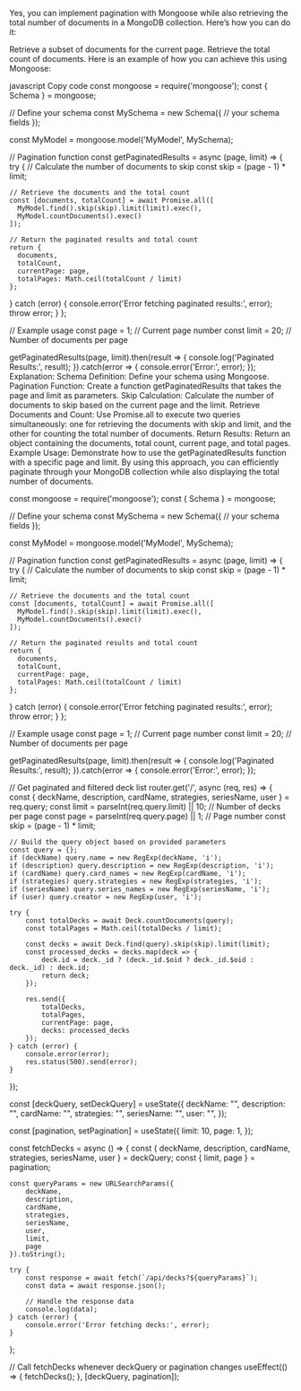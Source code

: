 
Yes, you can implement pagination with Mongoose while also retrieving the total number of documents in a MongoDB collection. Here’s how you can do it:

Retrieve a subset of documents for the current page.
Retrieve the total count of documents.
Here is an example of how you can achieve this using Mongoose:

javascript
Copy code
const mongoose = require('mongoose');
const { Schema } = mongoose;

// Define your schema
const MySchema = new Schema({
  // your schema fields
});

const MyModel = mongoose.model('MyModel', MySchema);

// Pagination function
const getPaginatedResults = async (page, limit) => {
  try {
    // Calculate the number of documents to skip
    const skip = (page - 1) * limit;

    // Retrieve the documents and the total count
    const [documents, totalCount] = await Promise.all([
      MyModel.find().skip(skip).limit(limit).exec(),
      MyModel.countDocuments().exec()
    ]);

    // Return the paginated results and total count
    return {
      documents,
      totalCount,
      currentPage: page,
      totalPages: Math.ceil(totalCount / limit)
    };
  } catch (error) {
    console.error('Error fetching paginated results:', error);
    throw error;
  }
};

// Example usage
const page = 1; // Current page number
const limit = 20; // Number of documents per page

getPaginatedResults(page, limit).then(result => {
  console.log('Paginated Results:', result);
}).catch(error => {
  console.error('Error:', error);
});
Explanation:
Schema Definition: Define your schema using Mongoose.
Pagination Function: Create a function getPaginatedResults that takes the page and limit as parameters.
Skip Calculation: Calculate the number of documents to skip based on the current page and the limit.
Retrieve Documents and Count: Use Promise.all to execute two queries simultaneously: one for retrieving the documents with skip and limit, and the other for counting the total number of documents.
Return Results: Return an object containing the documents, total count, current page, and total pages.
Example Usage: Demonstrate how to use the getPaginatedResults function with a specific page and limit.
By using this approach, you can efficiently paginate through your MongoDB collection while also displaying the total number of documents.










const mongoose = require('mongoose');
const { Schema } = mongoose;

// Define your schema
const MySchema = new Schema({
  // your schema fields
});

const MyModel = mongoose.model('MyModel', MySchema);

// Pagination function
const getPaginatedResults = async (page, limit) => {
  try {
    // Calculate the number of documents to skip
    const skip = (page - 1) * limit;

    // Retrieve the documents and the total count
    const [documents, totalCount] = await Promise.all([
      MyModel.find().skip(skip).limit(limit).exec(),
      MyModel.countDocuments().exec()
    ]);

    // Return the paginated results and total count
    return {
      documents,
      totalCount,
      currentPage: page,
      totalPages: Math.ceil(totalCount / limit)
    };
  } catch (error) {
    console.error('Error fetching paginated results:', error);
    throw error;
  }
};

// Example usage
const page = 1; // Current page number
const limit = 20; // Number of documents per page

getPaginatedResults(page, limit).then(result => {
  console.log('Paginated Results:', result);
}).catch(error => {
  console.error('Error:', error);
});






// Get paginated and filtered deck list
router.get('/', async (req, res) => {
    const { deckName, description, cardName, strategies, seriesName, user } = req.query;
    const limit = parseInt(req.query.limit) || 10; // Number of decks per page
    const page = parseInt(req.query.page) || 1; // Page number
    const skip = (page - 1) * limit;

    // Build the query object based on provided parameters
    const query = {};
    if (deckName) query.name = new RegExp(deckName, 'i');
    if (description) query.description = new RegExp(description, 'i');
    if (cardName) query.card_names = new RegExp(cardName, 'i');
    if (strategies) query.strategies = new RegExp(strategies, 'i');
    if (seriesName) query.series_names = new RegExp(seriesName, 'i');
    if (user) query.creator = new RegExp(user, 'i');

    try {
        const totalDecks = await Deck.countDocuments(query);
        const totalPages = Math.ceil(totalDecks / limit);

        const decks = await Deck.find(query).skip(skip).limit(limit);
        const processed_decks = decks.map(deck => {
            deck.id = deck._id ? (deck._id.$oid ? deck._id.$oid : deck._id) : deck.id;
            return deck;
        });

        res.send({
            totalDecks,
            totalPages,
            currentPage: page,
            decks: processed_decks
        });
    } catch (error) {
        console.error(error);
        res.status(500).send(error);
    }
});


const [deckQuery, setDeckQuery] = useState({
    deckName: "",
    description: "",
    cardName: "",
    strategies: "",
    seriesName: "",
    user: "",
});

const [pagination, setPagination] = useState({
    limit: 10,
    page: 1,
});


const fetchDecks = async () => {
    const { deckName, description, cardName, strategies, seriesName, user } = deckQuery;
    const { limit, page } = pagination;

    const queryParams = new URLSearchParams({
        deckName,
        description,
        cardName,
        strategies,
        seriesName,
        user,
        limit,
        page
    }).toString();

    try {
        const response = await fetch(`/api/decks?${queryParams}`);
        const data = await response.json();

        // Handle the response data
        console.log(data);
    } catch (error) {
        console.error('Error fetching decks:', error);
    }
};

// Call fetchDecks whenever deckQuery or pagination changes
useEffect(() => {
    fetchDecks();
}, [deckQuery, pagination]);
